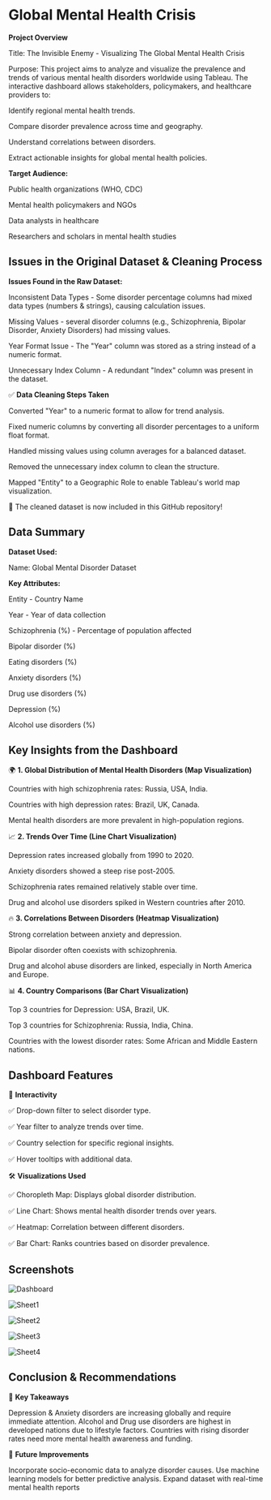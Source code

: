
# Global Mental Health Crisis

**Project Overview**

Title: The Invisible Enemy - Visualizing The Global Mental Health Crisis

Purpose:
This project aims to analyze and visualize the prevalence and trends of various mental health disorders worldwide using Tableau. The interactive dashboard allows stakeholders, policymakers, and healthcare providers to:

Identify regional mental health trends.

Compare disorder prevalence across time and geography.

Understand correlations between disorders.

Extract actionable insights for global mental health policies.

**Target Audience:**

Public health organizations (WHO, CDC)

Mental health policymakers and NGOs

Data analysts in healthcare

Researchers and scholars in mental health studies



## Issues in the Original Dataset & Cleaning Process

**Issues Found in the Raw Dataset:**

Inconsistent Data Types - Some disorder percentage columns had mixed data types (numbers & strings), causing calculation issues.

Missing Values - several disorder columns (e.g., Schizophrenia, Bipolar Disorder, Anxiety Disorders) had missing values.

Year Format Issue - The "Year" column was stored as a string instead of a numeric format.

Unnecessary Index Column - A redundant "Index" column was present in the dataset.

✅ **Data Cleaning Steps Taken**

Converted "Year" to a numeric format to allow for trend analysis.

Fixed numeric columns by converting all disorder percentages to a uniform float format.

Handled missing values using column averages for a balanced dataset.

Removed the unnecessary index column to clean the structure.

Mapped "Entity" to a Geographic Role to enable Tableau's world map visualization.

📌 The cleaned dataset is now included in this GitHub repository!




## Data Summary

**Dataset Used:**

Name: Global Mental Disorder Dataset

**Key Attributes:**

Entity - Country Name

Year - Year of data collection

Schizophrenia (%) - Percentage of population affected

Bipolar disorder (%)

Eating disorders (%)

Anxiety disorders (%)

Drug use disorders (%)

Depression (%)

Alcohol use disorders (%)

## Key Insights from the Dashboard

🌍 **1. Global Distribution of Mental Health Disorders (Map Visualization)**

Countries with high schizophrenia rates: Russia, USA, India.

Countries with high depression rates: Brazil, UK, Canada.

Mental health disorders are more prevalent in high-population regions.

📈 **2. Trends Over Time (Line Chart Visualization)**

Depression rates increased globally from 1990 to 2020.

Anxiety disorders showed a steep rise post-2005.

Schizophrenia rates remained relatively stable over time.

Drug and alcohol use disorders spiked in Western countries after 2010.

🔥 **3. Correlations Between Disorders (Heatmap Visualization)**

Strong correlation between anxiety and depression.

Bipolar disorder often coexists with schizophrenia.

Drug and alcohol abuse disorders are linked, especially in North America and Europe.

📊 **4. Country Comparisons (Bar Chart Visualization)**

Top 3 countries for Depression: USA, Brazil, UK.

Top 3 countries for Schizophrenia: Russia, India, China.

Countries with the lowest disorder rates: Some African and Middle Eastern nations.

## Dashboard Features

🔹 **Interactivity**

✅ Drop-down filter to select disorder type.

✅ Year filter to analyze trends over time.

✅ Country selection for specific regional insights.

✅ Hover tooltips with additional data.

🛠️ **Visualizations Used**

✅ Choropleth Map: Displays global disorder distribution.

✅ Line Chart: Shows mental health disorder trends over years.

✅ Heatmap: Correlation between different disorders.

✅ Bar Chart: Ranks countries based on disorder prevalence.


## Screenshots

![Dashboard](https://github.com/SrivarReddy/Srivar-AI-SA-4/blob/457f6fdce9fc1ed2d4deebc396b0553b3c842750/image_2025-02-28_233050403.png)

![Sheet1](https://github.com/SrivarReddy/Srivar-AI-SA-4/blob/f78cb47a8671ed7343487016f880a5e96cd4752d/image_2025-02-28_233253071.png)

![Sheet2](https://github.com/SrivarReddy/Srivar-AI-SA-4/blob/5de277a4de8dbd6e08e4cc4cde8ed23442145825/image_2025-02-28_233438753.png)

![Sheet3](https://github.com/SrivarReddy/Srivar-AI-SA-4/blob/3cd035e2d5074a61c898ca8469016efdf363354b/image_2025-02-28_233827667.png)

![Sheet4](https://github.com/SrivarReddy/Srivar-AI-SA-4/blob/1b2913cb6f5e0841e48d9739be71175ec27f48ba/image_2025-02-28_233945172.png)

## Conclusion & Recommendations

📌 **Key Takeaways**

Depression & Anxiety disorders are increasing globally and require immediate attention.
Alcohol and Drug use disorders are highest in developed nations due to lifestyle factors.
Countries with rising disorder rates need more mental health awareness and funding.

📌 **Future Improvements**

Incorporate socio-economic data to analyze disorder causes.
Use machine learning models for better predictive analysis.
Expand dataset with real-time mental health reports